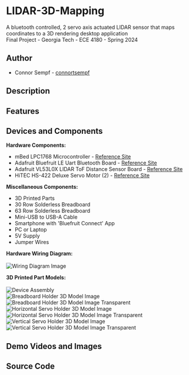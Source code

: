 # LIDAR-3D-Mapping
A bluetooth controlled, 2 servo axis actuated LIDAR sensor that maps coordinates to a 3D rendering desktop application<br>
Final Project - Georgia Tech - ECE 4180 - Spring 2024

## Author
- Connor Sempf - [connortsempf](https://github.com/connortsempf)

## Description


## Features


## Devices and Components
**Hardware Components:**
- mBed LPC1768 Microcontroller - [Reference Site](https://os.mbed.com/platforms/mbed-LPC1768/)
- Adafruit Bluefruit LE Uart Bluetooth Board - [Reference Site](https://os.mbed.com/users/4180_1/notebook/adafruit-bluefruit-le-uart-friend---bluetooth-low-/)
- Adafruit VL53L0X LIDAR ToF Distance Sensor Board - [Reference Site](https://os.mbed.com/users/4180_1/code/HelloWorld_VL53L0X_LPC1768/)
- HiTEC HS-422 Deluxe Servo Motor (2) - [Reference Site](https://os.mbed.com/users/4180_1/notebook/an-introduction-to-servos/)<br>

**Miscellaneous Components:**
- 3D Printed Parts
- 30 Row Solderless Breadboard
- 63 Row Solderless Breadboard
- Mini-USB to USB-A Cable
- Smartphone with 'Bluefruit Connect' App
- PC or Laptop
- 5V Supply
- Jumper Wires<br>

**Hardware Wiring Diagram:**<br><br>
![Wiring Diagram Image](Demo-Resources/HardwareWiringDiagram.png)<br>

**3D Printed Part Models:**<br><br>
![Device Assembly](3D-Models/Images/DeviceAssembly.png)<br>
![Breadboard Holder 3D Model Image](3D-Models/Images/BreadboardHolder3DModelImage.png)<br>
![Breadboard Holder 3D Model Image Transparent](3D-Models/Images/BreadboardHolder3DModelImage_Transparent.png)<br>
![Horizontal Servo Holder 3D Model Image](3D-Models/Images/HorizontalServoHolder3DModelImage.png)<br>
![Horizontal Servo Holder 3D Model Image Transparent](3D-Models/Images/HorizontalServoHolder3DModelImage_Transparent.png)<br>
![Vertical Servo Holder 3D Model Image](3D-Models/Images/VerticalServoHolder3DModelImage.png)<br>
![Vertical Servo Holder 3D Model Image Transparent](3D-Models/Images/VerticalServoHolder3DModelImage_Transparent.png)<br>




## Demo Videos and Images


## Source Code
